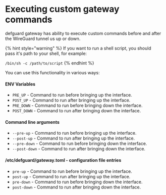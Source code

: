 # Executing custom gateway commands

defguard gateway has ability to execute custom commands before and after the WireGuard tunnel us up or down.

{% hint style="warning" %}
If you want to run a shell script, you should pass it's path to your shell, for example:&#x20;

`/bin/sh -c /path/to/script`
{% endhint %}

You can use this functionality in various ways:

#### ENV Variables

* `PRE_UP` - Command to run before bringing up the interface.&#x20;
* `POST_UP` - Command to run after bringing up the interface.
* `PRE_DOWN` - Command to run before bringing down the interface.
* `POST_DOWN` - Command to run after bringing down the interface.

#### Command line arguments

* `--pre-up` - Command to run before bringing up the interface.&#x20;
* `--post-up` - Command to run after bringing up the interface.
* `--pre-down` - Command to run before bringing down the interface.
* `--post-down` - Command to run after bringing down the interface.

#### /etc/defguard/gateway.toml - configuration file entries

* `pre-up` - Command to run before bringing up the interface.&#x20;
* `post-up` - Command to run after bringing up the interface.
* `pre-down` - Command to run before bringing down the interface.
* `post-down` - Command to run after bringing down the interface.
